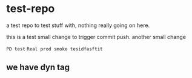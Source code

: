 test-repo
=========

a test repo to test stuff with, nothing really going on here.

this is a test
small change to trigger commit push.
another small change

`PD test`
`Real prod smoke tesidfasftit`
## we have dyn tag

